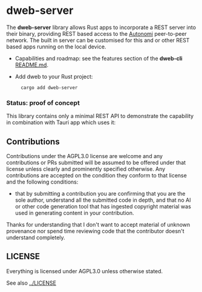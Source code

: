 # dweb-server
The **dweb-server** library allows Rust apps to incorporate a REST server into their binary, providing REST based access to the [Autonomi](https://autonomi.com) peer-to-peer network. The built in server can be customised for this and or other REST based apps running on the local device.

- Capabilities and roadmap: see the features section of the **dweb-cli** [README.md](https://codeberg.org/happybeing/dweb/src/branch/main/dweb-cli#current-features-and-future-plans).

- Add dweb to your Rust project:

  ```
    cargo add dweb-server
  ```

### Status: proof of concept
This library contains only a minimal REST API to demonstrate the capability in combination with Tauri app which uses it:

## Contributions
Contributions under the AGPL3.0 license are welcome and any contributions or PRs submitted will be assumed to be offered under that license unless clearly and prominently specified otherwise. Any contributions are accepted on the condition they conform to that license and the following conditions:

- that by submitting a contribution you are confirming that you are the sole author, understand all the submitted code in depth, and that no AI or other code generation tool that has ingested copyright material was used in generating content in your contribution.

Thanks for understanding that I don't want to accept material of unknown provenance nor spend time reviewing code that the contributor doesn't understand completely.

## LICENSE

Everything is licensed under AGPL3.0 unless otherwise stated.

See also [../LICENSE](../LICENSE)
